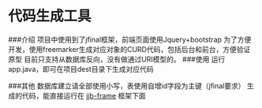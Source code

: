 代码生成工具
===============================
###介绍
		项目中使用到了jfinal框架，前端页面使用Jquery+bootstrap
		为了方便开发，使用freemarker生成对应对象的CURD代码，包括后台和前台，方便验证原型
		目前只支持从数据库反向，没有做通过URI模型的。
###使用
	运行app.java，即可在项目dest目录下生成对应代码
	
###其他
	数据库建立请全部使用小写，表使用自增id字段为主键（jfinal要求）
	生成的代码，能直接运行在 [jjb-frame](https://github.com/yueric/jjb-frame) 框架下面
